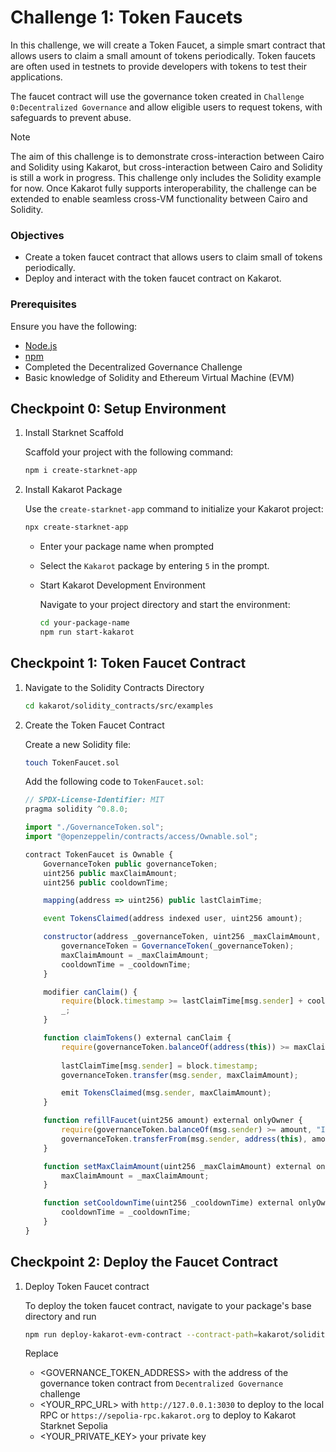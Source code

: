 # Challenge 1: Token Faucets

In this challenge, we will create a Token Faucet, a simple smart contract that allows users to claim a small amount of tokens periodically. Token faucets are often used in testnets to provide developers with tokens to test their applications.

The faucet contract will use the governance token created in `Challenge 0:Decentralized Governance` and allow eligible users to request tokens, with safeguards to prevent abuse.

> [!NOTE]
> The aim of this challenge is to demonstrate cross-interaction between Cairo and Solidity using Kakarot, but cross-interaction between Cairo and Solidity is still a work in progress. This challenge only includes the Solidity example for now. Once Kakarot fully supports interoperability, the challenge can be extended to enable seamless cross-VM functionality between Cairo and Solidity.

### Objectives

- Create a token faucet contract that allows users to claim small of tokens periodically.
- Deploy and interact with the token faucet contract on Kakarot.

### Prerequisites

Ensure you have the following:

- [Node.js](https://nodejs.org/en)
- [npm](https://docs.npmjs.com/downloading-and-installing-node-js-and-npm)
- Completed the Decentralized Governance Challenge
- Basic knowledge of Solidity and Ethereum Virtual Machine (EVM)

## Checkpoint 0: Setup Environment

1.  Install Starknet Scaffold

    Scaffold your project with the following command:
    ```bash
    npm i create-starknet-app
    ```

2.  Install Kakarot Package

    Use the `create-starknet-app` command to initialize your Kakarot project:
    ```bash
    npx create-starknet-app
    ```

    - Enter your package name when prompted

    - Select the `Kakarot` package by entering `5` in the prompt.

    - Start Kakarot Development Environment

      Navigate to your project directory and start the environment:

      ```bash
      cd your-package-name
      npm run start-kakarot
      ```

## Checkpoint 1: Token Faucet Contract

1.  Navigate to the Solidity Contracts Directory

    ```bash
    cd kakarot/solidity_contracts/src/examples
    ```

2.  Create the Token Faucet Contract

    Create a new Solidity file:

    ```bash
    touch TokenFaucet.sol
    ```

    Add the following code to `TokenFaucet.sol`:

    ```JavaScript
    // SPDX-License-Identifier: MIT
    pragma solidity ^0.8.0;

    import "./GovernanceToken.sol";
    import "@openzeppelin/contracts/access/Ownable.sol";

    contract TokenFaucet is Ownable {
        GovernanceToken public governanceToken;
        uint256 public maxClaimAmount;
        uint256 public cooldownTime;

        mapping(address => uint256) public lastClaimTime;

        event TokensClaimed(address indexed user, uint256 amount);

        constructor(address _governanceToken, uint256 _maxClaimAmount, uint256 _cooldownTime) {
            governanceToken = GovernanceToken(_governanceToken);
            maxClaimAmount = _maxClaimAmount;
            cooldownTime = _cooldownTime;
        }

        modifier canClaim() {
            require(block.timestamp >= lastClaimTime[msg.sender] + cooldownTime, "Claim cooldown active");
            _;
        }

        function claimTokens() external canClaim {
            require(governanceToken.balanceOf(address(this)) >= maxClaimAmount, "Faucet out of tokens");
            
            lastClaimTime[msg.sender] = block.timestamp;
            governanceToken.transfer(msg.sender, maxClaimAmount);

            emit TokensClaimed(msg.sender, maxClaimAmount);
        }

        function refillFaucet(uint256 amount) external onlyOwner {
            require(governanceToken.balanceOf(msg.sender) >= amount, "Insufficient tokens");
            governanceToken.transferFrom(msg.sender, address(this), amount);
        }

        function setMaxClaimAmount(uint256 _maxClaimAmount) external onlyOwner {
            maxClaimAmount = _maxClaimAmount;
        }

        function setCooldownTime(uint256 _cooldownTime) external onlyOwner {
            cooldownTime = _cooldownTime;
        }
    }
    ```

## Checkpoint 2: Deploy the Faucet Contract

1.  Deploy Token Faucet contract

    To deploy the token faucet contract, navigate to your package's base directory and run

    ```bash
    npm run deploy-kakarot-evm-contract --contract-path=kakarot/solidity_contracts/src/examples/TokenFaucet.sol:TokenFaucet --constructor-args=<GOVERNANCE_TOKEN_ADDRESS> 1000000000000000000 86400 --rpc-url=<YOUR_RPC_URL> --private-key=<YOUR_PRIVATE_KEY>
    ```

    Replace
    
    - <GOVERNANCE_TOKEN_ADDRESS> with the address of the governance token contract from `Decentralized Governance` challenge
    - <YOUR_RPC_URL> with `http://127.0.0.1:3030` to deploy to the local RPC or `https://sepolia-rpc.kakarot.org` to deploy to Kakarot Starknet Sepolia
    - <YOUR_PRIVATE_KEY> your private key
